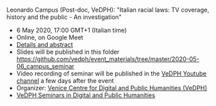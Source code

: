 Leonardo Campus (Post-doc, VeDPH): "Italian racial laws: TV coverage, history and the public - An investigation"

- 6 May 2020, 17:00 GMT+1 (Italian time)
- Online, on Google Meet
- [Details and abstract](https://www.unive.it/data/33113/2/38659)
- Slides will be published in this folder <https://github.com/vedph/event_materials/tree/master/2020-05-06_campus_seminar>
- Video recording of seminar will be published in the [VeDPH Youtube channel](https://www.youtube.com/channel/UCpVTd9npww6UwFQti5yu4NQ) a few days after the event
- Organizer: [Venice Centre for Digital and Public Humanities (VeDPH)](https://www.unive.it/vedph)
- [VeDPH Seminars in Digital and Public Humanities](https://www.unive.it/data/agenda/2/39042)
